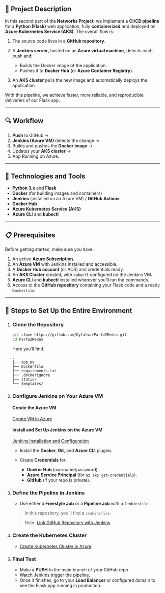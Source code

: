 ## 📖 Project Description

In this second part of the **Networks Project**, we implement a **CI/CD pipeline** for a **Python (Flask)** web application, fully **containerized** and deployed on **Azure Kubernetes Service (AKS)**. The overall flow is:

1. The source code lives in a **GitHub repository**.
2. A **Jenkins server**, hosted on an **Azure virtual machine**, detects each push and:

   * Builds the Docker image of the application.
   * Pushes it to **Docker Hub** (or **Azure Container Registry**).
3. An **AKS cluster** pulls the new image and automatically deploys the application.

With this pipeline, we achieve faster, more reliable, and reproducible deliveries of our Flask app.

---

## 🔍 Workflow

1. **Push** to GitHub →
2. **Jenkins (Azure VM)** detects the change →
3. Builds and pushes the **Docker image** →
4. Updates your **AKS cluster** →
5. App Running on Azure.

---

## 🧰 Technologies and Tools

* **Python 3.x** and **Flask**
* **Docker** (for building images and containers)
* **Jenkins** (installed on an Azure VM) / **GitHub Actions**
* **Docker Hub**
* **Azure Kubernetes Service (AKS)**
* **Azure CLI** and **kubectl**

---

## 📋 Prerequisites

Before getting started, make sure you have:

1. An active **Azure Subscription**.
2. An **Azure VM** with Jenkins installed and accessible.
3. A **Docker Hub account** (or ACR) and credentials ready.
4. An **AKS Cluster** created, with `kubectl` configured on the Jenkins VM.
5. **Azure CLI** and **kubectl** installed wherever you’ll run the commands.
6. Access to the **GitHub repository** containing your Flask code and a ready `Dockerfile`.

---

## 🚀 Steps to Set Up the Entire Environment

1. ### Clone the Repository

   ```bash
   git clone https://github.com/Dylalva/Parte2Redes.git
   cd Parte2Redes
   ```

   Here you’ll find:

   ```
   .
   ├── app.py
   ├── Dockerfile
   ├── requirements.txt
   ├── .dockerignore
   ├── static/
   └── templates/
   ```

2. ### Configure Jenkins on Your Azure VM

   #### Create the **Azure VM**

   [Create VM in Azure](Creación-de-la-VM-en-Azure)

   #### Install and Set Up Jenkins on the **Azure VM**

   [Jenkins Installation and Configuration](Instalación-y-Configuración-de-Jenkins)

   * Install the **Docker**, **Git**, and **Azure CLI** plugins.
   * Create **Credentials** for:

     * **Docker Hub** (username/password).
     * **Azure Service Principal** (for `az aks get-credentials`).
     * **GitHub** (if your repo is private).

3. ### Define the Pipeline in Jenkins

   * Use either a **Freestyle Job** or a **Pipeline Job** with a `Jenkinsfile`.

   > In this repository, you’ll find a `Jenkinsfile`.

   > Note: [Link GitHub Repository with Jenkins](Vincular-Repositorio-con-Jenkins)

4. ### Create the Kubernetes Cluster

   * [Create Kubernetes Cluster in Azure](Creación-de-Kubernetes-Cluster-en-Azure)

5. ### Final Test

   * Make a **PUSH** to the main branch of your GitHub repo.
   * Watch Jenkins trigger the pipeline.
   * Once it finishes, go to your **Load Balancer** or configured domain to see the Flask app running in production.